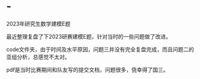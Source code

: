 # -
2023年研究生数学建模E题

最近整理复盘了下2023研赛建模E题，针对当时的一些问题做了改进。

code文件夹，由于时间及水平原因，问题三并没有完全复盘完成，而且问题二的亚组分析，总感觉不太对。

pdf是当时比赛期间和队友写的提交文档，问题很多，侥幸得了国三。

